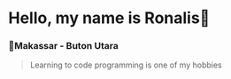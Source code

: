 # Hello, my name is Ronalis👋
### 📍Makassar - Buton Utara
> Learning to code programming is one of my hobbies

